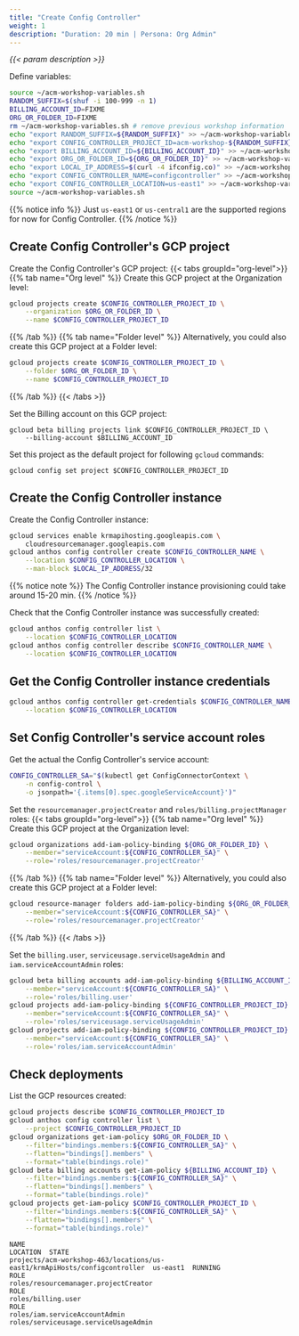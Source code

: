 ```yaml
---
title: "Create Config Controller"
weight: 1
description: "Duration: 20 min | Persona: Org Admin"
---
```

_{{< param description >}}_

Define variables:
```Bash
source ~/acm-workshop-variables.sh
RANDOM_SUFFIX=$(shuf -i 100-999 -n 1)
BILLING_ACCOUNT_ID=FIXME
ORG_OR_FOLDER_ID=FIXME
rm ~/acm-workshop-variables.sh # remove previous workshop information
echo "export RANDOM_SUFFIX=${RANDOM_SUFFIX}" >> ~/acm-workshop-variables.sh
echo "export CONFIG_CONTROLLER_PROJECT_ID=acm-workshop-${RANDOM_SUFFIX}" >> ~/acm-workshop-variables.sh
echo "export BILLING_ACCOUNT_ID=${BILLING_ACCOUNT_ID}" >> ~/acm-workshop-variables.sh
echo "export ORG_OR_FOLDER_ID=${ORG_OR_FOLDER_ID}" >> ~/acm-workshop-variables.sh
echo "export LOCAL_IP_ADDRESS=$(curl -4 ifconfig.co)" >> ~/acm-workshop-variables.sh
echo "export CONFIG_CONTROLLER_NAME=configcontroller" >> ~/acm-workshop-variables.sh
echo "export CONFIG_CONTROLLER_LOCATION=us-east1" >> ~/acm-workshop-variables.sh
source ~/acm-workshop-variables.sh
```
{{% notice info %}}
Just `us-east1` or `us-central1` are the supported regions for now for Config Controller.
{{% /notice %}}

## Create Config Controller's GCP project

Create the Config Controller's GCP project:
{{< tabs groupId="org-level">}}
{{% tab name="Org level" %}}
Create this GCP project at the Organization level:
```Bash
gcloud projects create $CONFIG_CONTROLLER_PROJECT_ID \
    --organization $ORG_OR_FOLDER_ID \
    --name $CONFIG_CONTROLLER_PROJECT_ID
```
{{% /tab %}}
{{% tab name="Folder level" %}}
Alternatively, you could also create this GCP project at a Folder level:
```Bash
gcloud projects create $CONFIG_CONTROLLER_PROJECT_ID \
    --folder $ORG_OR_FOLDER_ID \
    --name $CONFIG_CONTROLLER_PROJECT_ID
```
{{% /tab %}}
{{< /tabs >}}

Set the Billing account on this GCP project: 
```
gcloud beta billing projects link $CONFIG_CONTROLLER_PROJECT_ID \
    --billing-account $BILLING_ACCOUNT_ID
```

Set this project as the default project for following `gcloud` commands:
```
gcloud config set project $CONFIG_CONTROLLER_PROJECT_ID
```

## Create the Config Controller instance

Create the Config Controller instance:
```Bash
gcloud services enable krmapihosting.googleapis.com \
    cloudresourcemanager.googleapis.com
gcloud anthos config controller create $CONFIG_CONTROLLER_NAME \
    --location $CONFIG_CONTROLLER_LOCATION \
    --man-block $LOCAL_IP_ADDRESS/32
```
{{% notice note %}}
The Config Controller instance provisioning could take around 15-20 min.
{{% /notice %}}

Check that the Config Controller instance was successfully created:
```Bash
gcloud anthos config controller list \
    --location $CONFIG_CONTROLLER_LOCATION
gcloud anthos config controller describe $CONFIG_CONTROLLER_NAME \
    --location $CONFIG_CONTROLLER_LOCATION
```

## Get the Config Controller instance credentials

```Bash
gcloud anthos config controller get-credentials $CONFIG_CONTROLLER_NAME \
    --location $CONFIG_CONTROLLER_LOCATION
```

## Set Config Controller's service account roles

Get the actual the Config Controller's service account:
```Bash
CONFIG_CONTROLLER_SA="$(kubectl get ConfigConnectorContext \
    -n config-control \
    -o jsonpath='{.items[0].spec.googleServiceAccount}')"
```

Set the `resourcemanager.projectCreator` and `roles/billing.projectManager` roles:
{{< tabs groupId="org-level">}}
{{% tab name="Org level" %}}
Create this GCP project at the Organization level:
```Bash
gcloud organizations add-iam-policy-binding ${ORG_OR_FOLDER_ID} \
    --member="serviceAccount:${CONFIG_CONTROLLER_SA}" \
    --role='roles/resourcemanager.projectCreator'
```
{{% /tab %}}
{{% tab name="Folder level" %}}
Alternatively, you could also create this GCP project at a Folder level:
```Bash
gcloud resource-manager folders add-iam-policy-binding ${ORG_OR_FOLDER_ID} \
    --member="serviceAccount:${CONFIG_CONTROLLER_SA}" \
    --role='roles/resourcemanager.projectCreator'
```
{{% /tab %}}
{{< /tabs >}}

Set the `billing.user`, `serviceusage.serviceUsageAdmin` and `iam.serviceAccountAdmin` roles:
```Bash
gcloud beta billing accounts add-iam-policy-binding ${BILLING_ACCOUNT_ID} \
    --member="serviceAccount:${CONFIG_CONTROLLER_SA}" \
    --role='roles/billing.user'
gcloud projects add-iam-policy-binding ${CONFIG_CONTROLLER_PROJECT_ID} \
    --member="serviceAccount:${CONFIG_CONTROLLER_SA}" \
    --role='roles/serviceusage.serviceUsageAdmin'
gcloud projects add-iam-policy-binding ${CONFIG_CONTROLLER_PROJECT_ID} \
    --member="serviceAccount:${CONFIG_CONTROLLER_SA}" \
    --role='roles/iam.serviceAccountAdmin'
```

## Check deployments

List the GCP resources created:
```Bash
gcloud projects describe $CONFIG_CONTROLLER_PROJECT_ID
gcloud anthos config controller list \
    --project $CONFIG_CONTROLLER_PROJECT_ID
gcloud organizations get-iam-policy $ORG_OR_FOLDER_ID \
    --filter="bindings.members:${CONFIG_CONTROLLER_SA}" \
    --flatten="bindings[].members" \
    --format="table(bindings.role)"
gcloud beta billing accounts get-iam-policy ${BILLING_ACCOUNT_ID} \
    --filter="bindings.members:${CONFIG_CONTROLLER_SA}" \
    --flatten="bindings[].members" \
    --format="table(bindings.role)"
gcloud projects get-iam-policy $CONFIG_CONTROLLER_PROJECT_ID \
    --filter="bindings.members:${CONFIG_CONTROLLER_SA}" \
    --flatten="bindings[].members" \
    --format="table(bindings.role)"
```
```Plaintext
NAME                                                                       LOCATION  STATE
projects/acm-workshop-463/locations/us-east1/krmApiHosts/configcontroller  us-east1  RUNNING
ROLE
roles/resourcemanager.projectCreator
ROLE
roles/billing.user
ROLE
roles/iam.serviceAccountAdmin
roles/serviceusage.serviceUsageAdmin
```